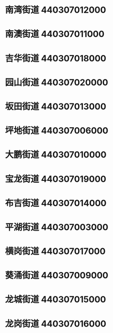 # 南湾街道 440307012000
# 南澳街道 440307011000
# 吉华街道 440307018000
# 园山街道 440307020000
# 坂田街道 440307013000
# 坪地街道 440307006000
# 大鹏街道 440307010000
# 宝龙街道 440307019000
# 布吉街道 440307014000
# 平湖街道 440307003000
# 横岗街道 440307017000
# 葵涌街道 440307009000
# 龙城街道 440307015000
# 龙岗街道 440307016000
